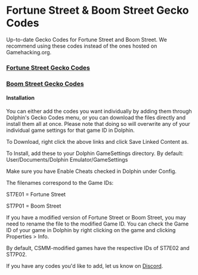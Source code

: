 # Fortune Street & Boom Street Gecko Codes
Up-to-date Gecko Codes for Fortune Street and Boom Street. We recommend using these codes instead of the ones hosted on Gamehacking.org.

### [Fortune Street Gecko Codes](https://github.com/FortuneStreetModding/Gecko-Codes/blob/main/ST7E01.ini)

### [Boom Street Gecko Codes](https://github.com/FortuneStreetModding/Gecko-Codes/blob/main/ST7P01.ini)

#### Installation

You can either add the codes you want individually by adding them through Dolphin's Gecko Codes menu, or you can download the files directly and install them all at once. Please note that doing so will overwrite any of your individual game settings for that game ID in Dolphin.

To Download, right click the above links and click Save Linked Content as.

To Install, add these to your Dolphin GameSettings directory. By default: User/Documents/Dolphin Emulator/GameSettings

Make sure you have Enable Cheats checked in Dolphin under Config.

The filenames correspond to the Game IDs:

ST7E01 = Fortune Street

ST7P01 = Boom Street

If you have a modified version of Fortune Street or Boom Street, you may need to rename the file to the modified Game ID. You can check the Game ID of your game in Dolphin by right clicking on the game and clicking Properties > Info.

By default, CSMM-modified games have the respective IDs of ST7E02 and ST7P02. 

If you have any codes you'd like to add, let us know on [Discord](https://discord.gg/DE9Hn7T).
